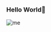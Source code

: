 ### Hello World👋

<!--
**ThekingMX1998/ThekingMX1998** is a ✨ _special_ ✨ repository because its `README.md` (this file) appears on your GitHub profile.

Here are some ideas to get you started:

- 🔭 I’m currently working on ...
- 🌱 I’m currently learning ...
- 👯 I’m looking to collaborate on ...
- 🤔 I’m looking for help with ...
- 💬 Ask me about ...
- 📫 How to reach me: ...
- 😄 Pronouns: ...
- ⚡ Fun fact: ...
-->

![me](https://github-readme-stats.zohan.tech/api?username=ThekingMX1998&show_icons=true&icon_color=00BFFF&text_color=008000bg_color=ffffff&hide_title=true)
